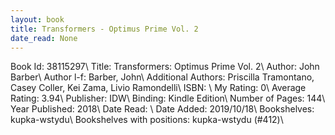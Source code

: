 ```yaml
---
layout: book
title: Transformers - Optimus Prime Vol. 2
date_read: None
---
```


Book Id: 38115297\ 
Title: Transformers: Optimus Prime Vol. 2\ 
Author: John Barber\ 
Author l-f: Barber, John\ 
Additional Authors: Priscilla Tramontano, Casey Coller, Kei Zama, Livio Ramondelli\ 
ISBN: \ 
My Rating: 0\ 
Average Rating: 3.94\ 
Publisher: IDW\ 
Binding: Kindle Edition\ 
Number of Pages: 144\ 
Year Published: 2018\ 
Date Read: \ 
Date Added: 2019/10/18\ 
Bookshelves: kupka-wstydu\ 
Bookshelves with positions: kupka-wstydu (#412)\ 

